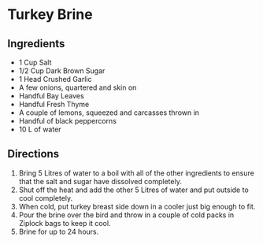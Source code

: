 # Turkey Brine

## Ingredients
* 1 Cup Salt
* 1/2 Cup Dark Brown Sugar
* 1 Head Crushed Garlic
* A few onions, quartered and skin on
* Handful Bay Leaves
* Handful Fresh Thyme
* A couple of lemons, squeezed and carcasses thrown in
* Handful of black peppercorns
* 10 L of water

## Directions
1. Bring 5 Litres of water to a boil with all of the other ingredients to ensure that the salt and sugar have dissolved completely.
2. Shut off the heat and add the other 5 Litres of water and put outside to cool completely.
3. When cold, put turkey breast side down in a cooler just big enough to fit.
4. Pour the brine over the bird and throw in a couple of cold packs in Ziplock bags to keep it cool.
5. Brine for up to 24 hours.
